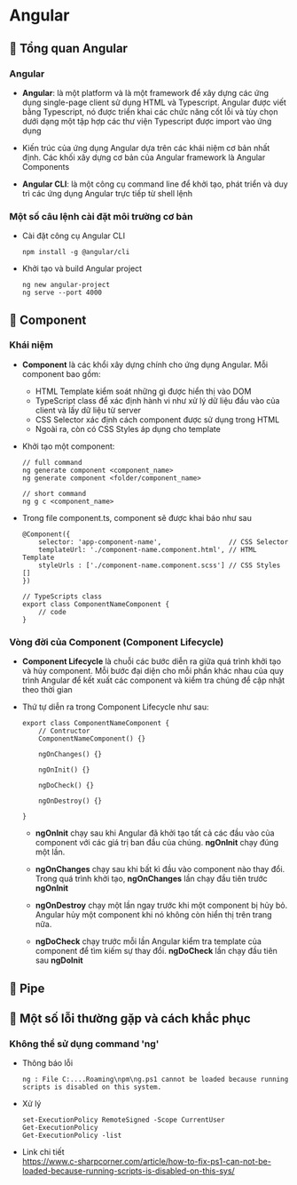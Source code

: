# **Angular**

## 🔷 Tổng quan Angular

### Angular

- **Angular**: là một platform và là một framework để xây dựng các ứng dụng single-page client sử dụng HTML và Typescript. Angular được viết bằng Typescript, nó được triển khai các chức năng cốt lỗi và tùy chọn dưới dạng một tập hợp các thư viện Typescript được import vào ứng dụng

- Kiến trúc của ứng dụng Angular dựa trên các khái niệm cơ bản nhất định. Các khối xây dựng cơ bản của Angular framework là Angular Components

- **Angular CLI**: là một công cụ command line để khởi tạo, phát triển và duy trì các ứng dụng Angular trực tiếp từ shell lệnh

### Một số câu lệnh cài đặt môi trường cơ bản
- Cài đặt công cụ Angular CLI
    ```
    npm install -g @angular/cli
    ```

- Khởi tạo và build Angular project
    ```
    ng new angular-project
    ng serve --port 4000
    ```

## 🔹 Component

### Khái niệm
- **Component** là các khổi xây dựng chính cho ứng dụng Angular. Mỗi component bao gồm:
    + HTML Template kiểm soát những gì được hiển thị vào DOM
    + TypeScript class để xác định hành vi như xử lý dữ liệu đầu vào của client và lấy dữ liệu từ server
    + CSS Selector xác định cách component được sử dụng trong HTML
    + Ngoài ra, còn có CSS Styles áp dụng cho template

- Khởi tạo một component:
    ```
    // full command
    ng generate component <component_name>
    ng generate component <folder/component_name>

    // short command
    ng g c <component_name>
    ```

- Trong file component.ts, component sẽ được khai báo như sau
    ```TS
    @Component({
        selector: 'app-component-name',                 // CSS Selector
        templateUrl: './component-name.component.html', // HTML Template
        styleUrls : ['./component-name.component.scss'] // CSS Styles []
    })

    // TypeScripts class
    export class ComponentNameComponent {
        // code
    }
    ``` 

### Vòng đời của Component (Component Lifecycle)
- **Component Lifecycle** là chuỗi các bước diễn ra giữa quá trình khởi tạo và hủy component. Mỗi bước đại diện cho mỗi phần khác nhau của quy trình Angular để kết xuất các component và kiểm tra chúng để cập nhật theo thời gian

- Thứ tự diễn ra trong Component Lifecycle như sau:
    ```TS
    export class ComponentNameComponent {
        // Contructor
        ComponentNameComponent() {}

        ngOnChanges() {}

        ngOnInit() {}

        ngDoCheck() {}
        
        ngOnDestroy() {}
    
    } 
    ```

    + **ngOnInit** chạy sau khi Angular đã khởi tạo tất cả các đầu vào của component với các giá trị ban đầu của chúng. **ngOnInit** chạy đúng một lần.

    + **ngOnChanges** chạy sau khi bất kì đầu vào component nào thay đổi. Trong quá trình khởi tạo, **ngOnChanges** lần chạy đầu tiên trước **ngOnInit**

    + **ngOnDestroy** chạy một lần ngay trước khi một component bị hủy bỏ. Angular hủy một component khi nó không còn hiển thị trên trang nữa.

    + **ngDoCheck** chạy trước mỗi lần Angular kiểm tra template của component để tìm kiếm sự thay đổi. **ngDoCheck** lần chạy đầu tiên sau **ngDoInit**
    
## 🔹 Pipe

## 🔹 Một số lỗi thường gặp và cách khắc phục

### Không thể sử dụng command 'ng'
- Thông báo lỗi
    ``` 
    ng : File C:....Roaming\npm\ng.ps1 cannot be loaded because running scripts is disabled on this system.
    ```
- Xử lý
    ```
    set-ExecutionPolicy RemoteSigned -Scope CurrentUser
    Get-ExecutionPolicy
    Get-ExecutionPolicy -list
    ```
- Link chi tiết     
https://www.c-sharpcorner.com/article/how-to-fix-ps1-can-not-be-loaded-because-running-scripts-is-disabled-on-this-sys/

